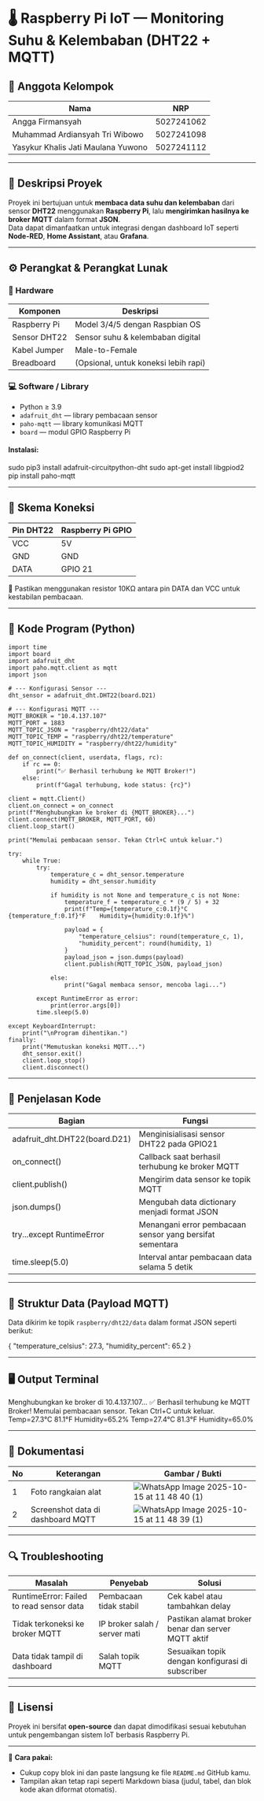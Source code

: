# 🌡️ Raspberry Pi IoT — Monitoring Suhu & Kelembaban (DHT22 + MQTT)

## 👥 Anggota Kelompok

| Nama | NRP |
|------|-----|
| Angga Firmansyah | 5027241062 |
| Muhammad Ardiansyah Tri Wibowo | 5027241098 |
| Yasykur Khalis Jati Maulana Yuwono | 5027241112 |

---

## 📘 Deskripsi Proyek

Proyek ini bertujuan untuk **membaca data suhu dan kelembaban** dari sensor **DHT22** menggunakan **Raspberry Pi**, lalu **mengirimkan hasilnya ke broker MQTT** dalam format **JSON**.  
Data dapat dimanfaatkan untuk integrasi dengan dashboard IoT seperti **Node-RED**, **Home Assistant**, atau **Grafana**.

---

## ⚙️ Perangkat & Perangkat Lunak

### 🧩 Hardware
| Komponen | Deskripsi |
|-----------|------------|
| Raspberry Pi | Model 3/4/5 dengan Raspbian OS |
| Sensor DHT22 | Sensor suhu & kelembaban digital |
| Kabel Jumper | Male-to-Female |
| Breadboard | (Opsional, untuk koneksi lebih rapi) |

### 💻 Software / Library
- Python ≥ 3.9  
- `adafruit_dht` — library pembacaan sensor  
- `paho-mqtt` — library komunikasi MQTT  
- `board` — modul GPIO Raspberry Pi  

#### Instalasi:
sudo pip3 install adafruit-circuitpython-dht
sudo apt-get install libgpiod2
pip install paho-mqtt

---

## 🔌 Skema Koneksi
| Pin DHT22 | Raspberry Pi GPIO |
|------------|------------------|
| VCC | 5V |
| GND | GND |
| DATA | GPIO 21 |

📝 Pastikan menggunakan resistor 10KΩ antara pin DATA dan VCC untuk kestabilan pembacaan.

---

## 💾 Kode Program (Python)
```
import time
import board
import adafruit_dht
import paho.mqtt.client as mqtt
import json

# --- Konfigurasi Sensor ---
dht_sensor = adafruit_dht.DHT22(board.D21)

# --- Konfigurasi MQTT ---
MQTT_BROKER = "10.4.137.107"
MQTT_PORT = 1883
MQTT_TOPIC_JSON = "raspberry/dht22/data"
MQTT_TOPIC_TEMP = "raspberry/dht22/temperature"
MQTT_TOPIC_HUMIDITY = "raspberry/dht22/humidity"

def on_connect(client, userdata, flags, rc):
    if rc == 0:
        print("✅ Berhasil terhubung ke MQTT Broker!")
    else:
        print(f"Gagal terhubung, kode status: {rc}")

client = mqtt.Client()
client.on_connect = on_connect
print(f"Menghubungkan ke broker di {MQTT_BROKER}...")
client.connect(MQTT_BROKER, MQTT_PORT, 60)
client.loop_start()

print("Memulai pembacaan sensor. Tekan Ctrl+C untuk keluar.")

try:
    while True:
        try:
            temperature_c = dht_sensor.temperature
            humidity = dht_sensor.humidity

            if humidity is not None and temperature_c is not None:
                temperature_f = temperature_c * (9 / 5) + 32
                print(f"Temp={temperature_c:0.1f}°C  {temperature_f:0.1f}°F    Humidity={humidity:0.1f}%")

                payload = {
                    "temperature_celsius": round(temperature_c, 1),
                    "humidity_percent": round(humidity, 1)
                }
                payload_json = json.dumps(payload)
                client.publish(MQTT_TOPIC_JSON, payload_json)

            else:
                print("Gagal membaca sensor, mencoba lagi...")

        except RuntimeError as error:
            print(error.args[0])
        time.sleep(5.0)

except KeyboardInterrupt:
    print("\nProgram dihentikan.")
finally:
    print("Memutuskan koneksi MQTT...")
    dht_sensor.exit()
    client.loop_stop()
    client.disconnect()
```
---

## 🧠 Penjelasan Kode
| Bagian | Fungsi |
|---------|--------|
| adafruit_dht.DHT22(board.D21) | Menginisialisasi sensor DHT22 pada GPIO21 |
| on_connect() | Callback saat berhasil terhubung ke broker MQTT |
| client.publish() | Mengirim data sensor ke topik MQTT |
| json.dumps() | Mengubah data dictionary menjadi format JSON |
| try...except RuntimeError | Menangani error pembacaan sensor yang bersifat sementara |
| time.sleep(5.0) | Interval antar pembacaan data selama 5 detik |

---

## 📡 Struktur Data (Payload MQTT)
Data dikirim ke topik `raspberry/dht22/data` dalam format JSON seperti berikut:

{
  "temperature_celsius": 27.3,
  "humidity_percent": 65.2
}

---

## 🖥️ Output Terminal
Menghubungkan ke broker di 10.4.137.107...
✅ Berhasil terhubung ke MQTT Broker!
Memulai pembacaan sensor. Tekan Ctrl+C untuk keluar.
Temp=27.3°C  81.1°F    Humidity=65.2%
Temp=27.4°C  81.3°F    Humidity=65.0%

---

## 📸 Dokumentasi

| No | Keterangan | Gambar / Bukti |
|----|-------------|----------------|
| 1 | Foto rangkaian alat | ![WhatsApp Image 2025-10-15 at 11 48 40 (1)](https://github.com/user-attachments/assets/b6a942d7-fd6c-49c1-927e-c3dd1569fb5e) |
| 2 | Screenshot data di dashboard MQTT | ![WhatsApp Image 2025-10-15 at 11 48 39 (1)](https://github.com/user-attachments/assets/7594bba0-ad73-4632-975d-bc4b12253db2) |



---

## 🔍 Troubleshooting
| Masalah | Penyebab | Solusi |
|----------|-----------|--------|
| RuntimeError: Failed to read sensor data | Pembacaan tidak stabil | Cek kabel atau tambahkan delay |
| Tidak terkoneksi ke broker MQTT | IP broker salah / server mati | Pastikan alamat broker benar dan server MQTT aktif |
| Data tidak tampil di dashboard | Salah topik MQTT | Sesuaikan topik dengan konfigurasi di subscriber |

---

## 🧾 Lisensi
Proyek ini bersifat **open-source** dan dapat dimodifikasi sesuai kebutuhan untuk pengembangan sistem IoT berbasis Raspberry Pi.

---

📘 **Cara pakai:**
- Cukup copy blok ini dan paste langsung ke file `README.md` GitHub kamu.  
- Tampilan akan tetap rapi seperti Markdown biasa (judul, tabel, dan blok kode akan diformat otomatis).
